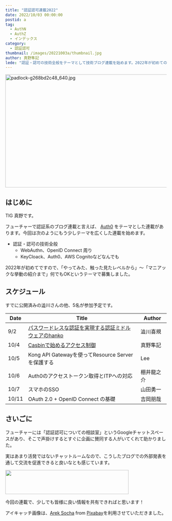 ```yaml
---
title: "認証認可連載2022"
date: 2022/10/03 00:00:00
postid: a
tag:
  - AuthN
  - AuthZ
  - インデックス
category:
  - 認証認可
thumbnail: /images/20221003a/thumbnail.jpg
author: 真野隼記
lede: "認証・認可の技術全般をテーマとして技術ブログ連載を始めます。2022年が初めての開催です。"
---
```

<img src="/images/20221003a/padlock-g268bd2c48_640.jpg" alt="padlock-g268bd2c48_640.jpg" width="640" height="352" loading="lazy">


## はじめに

TIG 真野です。

フューチャーで認証系のブログ連載と言えば、 [Auth0](/tags/Auth0/) をテーマとした連載があります。今回は次のようにもう少しテーマを広くした連載を始めます。

* 認証・認可の技術全般
    * WebAuthn、OpenID Connect 周り
    * KeyCloack、Auth0、AWS Cognitoなどなんでも

2022年が初めてですので、「やってみた、触った見たレベルから」～「マニアックな挙動の紹介まで」何でもOKというテーマで募集しました。

## スケジュール

すでに公開済みの澁川さんの他、5名が参加予定です。

| Date | Title                                                  | Author     |
|------|--------------------------------------------------------|------------|
| 9/2  | [パスワードレスな認証を実現する認証ミドルウェアのhanko](/articles/20220902a/)  | 澁川喜規   |
| 10/4 | [Casbinで始めるアクセス制御](/articles/20221004a/)                                             | 真野隼記   |
| 10/5 | Kong API Gatewayを使ってResource Serverを保護する      | Lee        |
| 10/6 | Auth0のアクセストークン取得とITPへの対応               | 棚井龍之介 |
| 10/7 | スマホのSSO                                            | 山田勇一   |
| 10/11 | OAuth 2.0 + OpenID Connect の基礎                      | 吉岡朋哉   |

## さいごに

フューチャーには「認証認可についての相談室」というGoogleチャットスペースがあり、そこで声掛けするとすぐに企画に賛同する人がいてくれて助かりました。

実はあまり活発ではないチャットルームなので、こうしたブログでの外部発表を通して交流を促進できると良いなとも感じています。

<img src="/images/20221003a/chat.png" alt="" width="385" height="75" loading="lazy">

今回の連載で、少しでも皆様に良い情報を共有できればと思います！

アイキャッチ画像は、<a href="https://pixabay.com/users/qimono-1962238/?utm_source=link-attribution&amp;utm_medium=referral&amp;utm_campaign=image&amp;utm_content=3658577">Arek Socha</a> from <a href="https://pixabay.com//?utm_source=link-attribution&amp;utm_medium=referral&amp;utm_campaign=image&amp;utm_content=3658577">Pixabay</a>を利用させていただきました。

